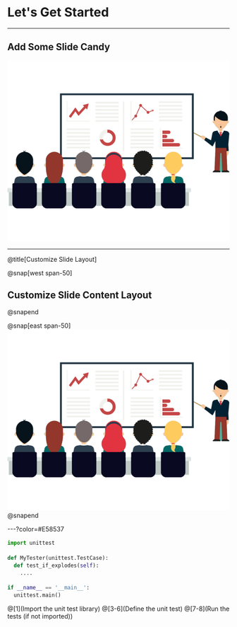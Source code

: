 # Let's Get Started

---

## Add Some Slide Candy

![](assets/img/presentation.png)

---
@title[Customize Slide Layout]

@snap[west span-50]
## Customize Slide Content Layout
@snapend

@snap[east span-50]
![](assets/img/presentation.png)
@snapend

---?color=#E58537

```python
import unittest

def MyTester(unittest.TestCase):
  def test_if_explodes(self):
    ....

if __name__ == '__main__':
  unittest.main()
```

@[1](Import the unit test library)
@[3-6](Define the unit test)
@[7-8](Run the tests (if not imported))
